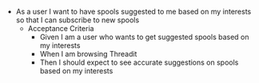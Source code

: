 - As a user I want to have spools suggested to me based on my interests so that I can subscribe to new spools
  - Acceptance Criteria
    - Given I am a user who wants to get suggested spools based on my interests
    - When I am browsing Threadit
    - Then I should expect to see accurate suggestions on spools based on my interests